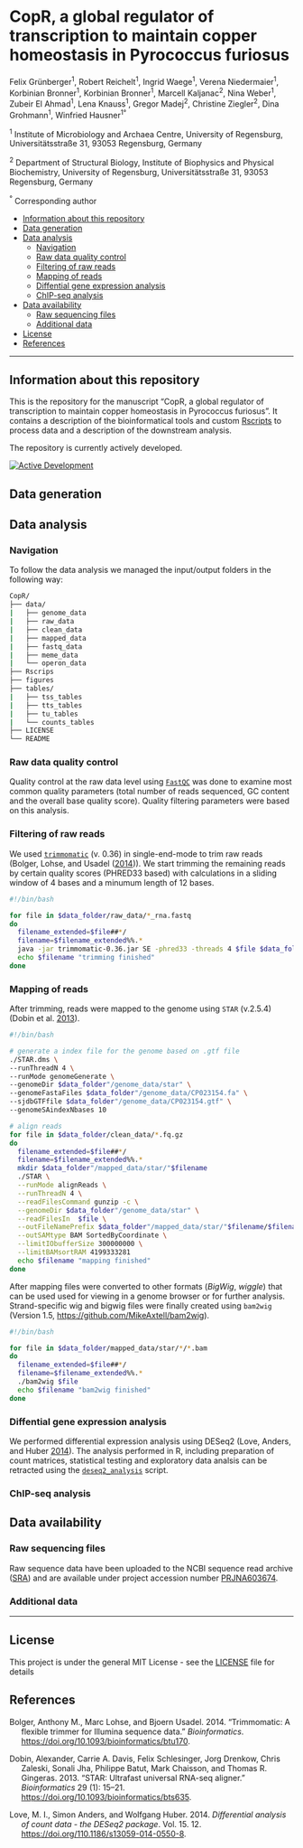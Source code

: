 CopR, a global regulator of transcription to maintain copper homeostasis
in Pyrococcus furiosus
================
Felix Grünberger<sup>1</sup>, Robert Reichelt<sup>1</sup>, Ingrid
Waege<sup>1</sup>, Verena Niedermaier<sup>1</sup>, Korbinian
Bronner<sup>1</sup>, Korbinian Bronner<sup>1</sup>, Marcell
Kaljanac<sup>2</sup>, Nina Weber<sup>1</sup>, Zubeir El
Ahmad<sup>1</sup>, Lena Knauss<sup>1</sup>, Gregor Madej<sup>2</sup>,
Christine Ziegler<sup>2</sup>, Dina Grohmann<sup>1</sup>, Winfried
Hausner<sup>1°</sup>  

<sup>1</sup> Institute of Microbiology and Archaea Centre, University of
Regensburg, Universitätsstraße 31, 93053 Regensburg, Germany

<sup>2</sup> Department of Structural Biology, Institute of Biophysics
and Physical Biochemistry, University of Regensburg, Universitätsstraße
31, 93053 Regensburg, Germany

<sup>°</sup> Corresponding author

  - [Information about this
    repository](#information-about-this-repository)
  - [Data generation](#data-generation)
  - [Data analysis](#data-analysis)
      - [Navigation](#navigation)
      - [Raw data quality control](#raw-data-quality-control)
      - [Filtering of raw reads](#filtering-of-raw-reads)
      - [Mapping of reads](#mapping-of-reads)
      - [Diffential gene expression
        analysis](#diffential-gene-expression-analysis)
      - [ChIP-seq analysis](#chip-seq-analysis)
  - [Data availability](#data-availability)
      - [Raw sequencing files](#raw-sequencing-files)
      - [Additional data](#additional-data)
  - [License](#license)
  - [References](#references)

<!-- README.md is generated from README.Rmd. Please edit that file -->

-----

## Information about this repository

This is the repository for the manuscript “CopR, a global regulator of
transcription to maintain copper homeostasis in Pyrococcus furiosus”. It
contains a description of the bioinformatical tools and custom
[Rscripts](Rscripts) to process data and a description of the downstream
analysis.

The repository is currently actively developed.

[![Active
Development](https://img.shields.io/badge/Maintenance%20Level-Actively%20Developed-brightgreen.svg)](https://gist.github.com/cheerfulstoic/d107229326a01ff0f333a1d3476e068d)

## Data generation

## Data analysis

### Navigation

To follow the data analysis we managed the input/output folders in the
following way:

``` bash
CopR/
├── data/
|   ├── genome_data
|   ├── raw_data
|   ├── clean_data
|   ├── mapped_data
|   ├── fastq_data
|   ├── meme_data
|   └── operon_data
├── Rscrips
├── figures
├── tables/
|   ├── tss_tables
|   ├── tts_tables
|   ├── tu_tables
|   └── counts_tables
├── LICENSE
└── README
```

### Raw data quality control

Quality control at the raw data level using
<a target="_blank" href="https://www.bioinformatics.babraham.ac.uk/projects/fastqc/">`FastQC`</a>
was done to examine most common quality parameters (total number of
reads sequenced, GC content and the overall base quality score). Quality
filtering parameters were based on this analysis.

### Filtering of raw reads

We used
<a href = "http://www.usadellab.org/cms/?page=trimmomatic">`trimmomatic`</a>
(v. 0.36) in single-end-mode to trim raw reads (Bolger, Lohse, and
Usadel ([2014](#ref-Bolger2014))). We start trimming the remaining reads
by certain quality scores (PHRED33 based) with calculations in a sliding
window of 4 bases and a minumum length of 12 bases.

``` bash
#!/bin/bash

for file in $data_folder/raw_data/*_rna.fastq
do 
  filename_extended=$file##*/
  filename=$filename_extended%%.*
  java -jar trimmomatic-0.36.jar SE -phred33 -threads 4 $file $data_folder"/clean_data/"$filename"_trimmed.fq.gz" LEADING:20 TRAILING:20 SLIDINGWINDOW:4:20 MINLEN:12
  echo $filename "trimming finished"
done
```

### Mapping of reads

After trimming, reads were mapped to the genome using `STAR` (v.2.5.4)
(Dobin et al. [2013](#ref-Dobin2013)).

``` bash
#!/bin/bash

# generate a index file for the genome based on .gtf file
./STAR.dms \
--runThreadN 4 \
--runMode genomeGenerate \
--genomeDir $data_folder"/genome_data/star" \
--genomeFastaFiles $data_folder"/genome_data/CP023154.fa" \
--sjdbGTFfile $data_folder"/genome_data/CP023154.gtf" \
--genomeSAindexNbases 10 

# align reads
for file in $data_folder/clean_data/*.fq.gz
do 
  filename_extended=$file##*/
  filename=$filename_extended%%.*
  mkdir $data_folder"/mapped_data/star/"$filename
  ./STAR \
  --runMode alignReads \
  --runThreadN 4 \
  --readFilesCommand gunzip -c \
  --genomeDir $data_folder"/genome_data/star" \
  --readFilesIn  $file \
  --outFileNamePrefix $data_folder"/mapped_data/star/"$filename/$filename"_" \
  --outSAMtype BAM SortedByCoordinate \
  --limitIObufferSize 300000000 \
  --limitBAMsortRAM 4199333281 
  echo $filename "mapping finished" 
done
```

After mapping files were converted to other formats (*BigWig*, *wiggle*)
that can be used used for viewing in a genome browser or for further
analysis.  
Strand-specific wig and bigwig files were finally created using
`bam2wig` (Version 1.5, <https://github.com/MikeAxtell/bam2wig>).

``` bash
#!/bin/bash

for file in $data_folder/mapped_data/star/*/*.bam
do 
  filename_extended=$file##*/
  filename=$filename_extended%%.*
  ./bam2wig $file
  echo $filename "bam2wig finished" 
done
```

### Diffential gene expression analysis

We performed differential expression analysis using DESeq2 (Love,
Anders, and Huber [2014](#ref-Love2014)). The analysis performed in R,
including preparation of count matrices, statistical testing and
exploratory data analsis can be retracted using the
[`deseq2_analysis`](Rscripts/deseq2_analysis.R) script.

### ChIP-seq analysis

## Data availability

### Raw sequencing files

Raw sequence data have been uploaded to the NCBI sequence read archive
(<a href="https://www.ncbi.nlm.nih.gov/sra">SRA</a>) and are available
under project accession number
<a href="https://www.ncbi.nlm.nih.gov/bioproject/PRJNA603674">PRJNA603674</a>.

### Additional data

-----

## License

This project is under the general MIT License - see the
[LICENSE](LICENSE) file for details

## References

<div id="refs" class="references hanging-indent">

<div id="ref-Bolger2014">

Bolger, Anthony M., Marc Lohse, and Bjoern Usadel. 2014. “Trimmomatic: A
flexible trimmer for Illumina sequence data.” *Bioinformatics*.
<https://doi.org/10.1093/bioinformatics/btu170>.

</div>

<div id="ref-Dobin2013">

Dobin, Alexander, Carrie A. Davis, Felix Schlesinger, Jorg Drenkow,
Chris Zaleski, Sonali Jha, Philippe Batut, Mark Chaisson, and Thomas R.
Gingeras. 2013. “STAR: Ultrafast universal RNA-seq aligner.”
*Bioinformatics* 29 (1): 15–21.
<https://doi.org/10.1093/bioinformatics/bts635>.

</div>

<div id="ref-Love2014">

Love, M. I., Simon Anders, and Wolfgang Huber. 2014. *Differential
analysis of count data - the DESeq2 package*. Vol. 15. 12.
<https://doi.org/110.1186/s13059-014-0550-8>.

</div>

</div>

